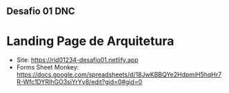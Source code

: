 ## Desafio 01 DNC

# Landing Page de Arquitetura

 - Site: https://rid01234-desafio01.netlify.app
 - Forms Sheet Monkey: https://docs.google.com/spreadsheets/d/18JwKBBQYe2HdpmiH5hqHr7R-Wfc1DYRIhGO3siYrYy8/edit?gid=0#gid=0
  